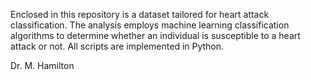 Enclosed in this repository is a dataset tailored for heart attack classification. The analysis employs machine learning classification algorithms to determine whether an individual is susceptible to a heart attack or not. 
All scripts are implemented in Python.

Dr. M. Hamilton
